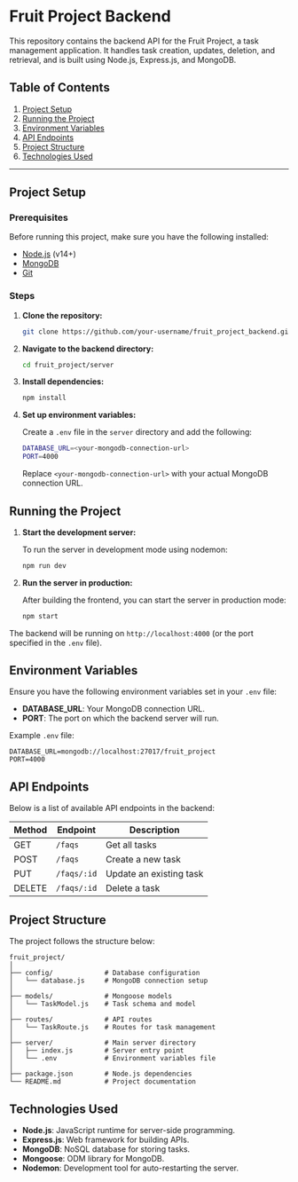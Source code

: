 
# Fruit Project Backend

This repository contains the backend API for the Fruit Project, a task management application. It handles task creation, updates, deletion, and retrieval, and is built using Node.js, Express.js, and MongoDB.

## Table of Contents

1. [Project Setup](#project-setup)
2. [Running the Project](#running-the-project)
3. [Environment Variables](#environment-variables)
4. [API Endpoints](#api-endpoints)
5. [Project Structure](#project-structure)
6. [Technologies Used](#technologies-used)

---

## Project Setup

### Prerequisites

Before running this project, make sure you have the following installed:

- [Node.js](https://nodejs.org/) (v14+)
- [MongoDB](https://www.mongodb.com/)
- [Git](https://git-scm.com/)

### Steps

1. **Clone the repository:**

   ```bash
   git clone https://github.com/your-username/fruit_project_backend.git
   ```

2. **Navigate to the backend directory:**

   ```bash
   cd fruit_project/server
   ```

3. **Install dependencies:**

   ```bash
   npm install
   ```

4. **Set up environment variables:**

   Create a `.env` file in the `server` directory and add the following:

   ```bash
   DATABASE_URL=<your-mongodb-connection-url>
   PORT=4000
   ```

   Replace `<your-mongodb-connection-url>` with your actual MongoDB connection URL.

## Running the Project

1. **Start the development server:**

   To run the server in development mode using nodemon:

   ```bash
   npm run dev
   ```

2. **Run the server in production:**

   After building the frontend, you can start the server in production mode:

   ```bash
   npm start
   ```

The backend will be running on `http://localhost:4000` (or the port specified in the `.env` file).

## Environment Variables

Ensure you have the following environment variables set in your `.env` file:

- **DATABASE_URL**: Your MongoDB connection URL.
- **PORT**: The port on which the backend server will run.

Example `.env` file:

```
DATABASE_URL=mongodb://localhost:27017/fruit_project
PORT=4000
```

## API Endpoints

Below is a list of available API endpoints in the backend:

| Method | Endpoint          | Description              |
|--------|-------------------|--------------------------|
| GET    | `/faqs`            | Get all tasks            |
| POST   | `/faqs`            | Create a new task        |
| PUT    | `/faqs/:id`        | Update an existing task  |
| DELETE | `/faqs/:id`        | Delete a task            |

## Project Structure

The project follows the structure below:

```
fruit_project/
│
├── config/             # Database configuration
│   └── database.js     # MongoDB connection setup
│
├── models/             # Mongoose models
│   └── TaskModel.js    # Task schema and model
│
├── routes/             # API routes
│   └── TaskRoute.js    # Routes for task management
│
├── server/             # Main server directory
│   ├── index.js        # Server entry point
│   └── .env            # Environment variables file
│
├── package.json        # Node.js dependencies
└── README.md           # Project documentation
```

## Technologies Used

- **Node.js**: JavaScript runtime for server-side programming.
- **Express.js**: Web framework for building APIs.
- **MongoDB**: NoSQL database for storing tasks.
- **Mongoose**: ODM library for MongoDB.
- **Nodemon**: Development tool for auto-restarting the server.
